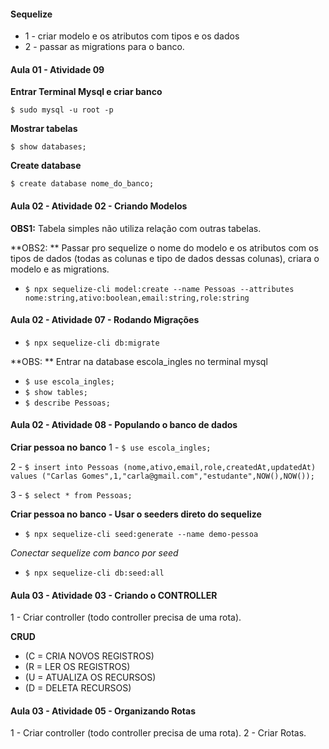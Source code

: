 #### Sequelize

- 1 - criar modelo e os atributos com tipos e os dados
- 2 - passar as migrations para o banco.

#### Aula 01 - Atividade 09

**Entrar Terminal Mysql e criar banco**

`$ sudo mysql -u root -p`

**Mostrar tabelas**

`$ show databases;`

**Create database**

`$ create database nome_do_banco;`

#### Aula 02 - Atividade 02 - Criando Modelos

**OBS1:** Tabela simples não utiliza relação com outras tabelas.

**OBS2: ** Passar pro sequelize o nome do modelo e os atributos com os tipos de dados (todas as colunas e tipo de dados dessas colunas), criara o modelo e as migrations.

- `$ npx sequelize-cli model:create --name Pessoas --attributes nome:string,ativo:boolean,email:string,role:string`

#### Aula 02 - Atividade 07 - Rodando Migrações

- `$ npx sequelize-cli db:migrate`

**OBS: ** Entrar na database escola_ingles no terminal mysql

- `$ use escola_ingles;`
- `$ show tables;`
- `$ describe Pessoas;`

#### Aula 02 - Atividade 08 - Populando o banco de dados

**Criar pessoa no banco**
1 - `$ use escola_ingles;`

2 - `$ insert into Pessoas (nome,ativo,email,role,createdAt,updatedAt) values ("Carlas Gomes",1,"carla@gmail.com","estudante",NOW(),NOW());`

3 - `$ select * from Pessoas;`

**Criar pessoa no banco - Usar o seeders direto do sequelize**

- `$ npx sequelize-cli seed:generate --name demo-pessoa`

_Conectar sequelize com banco por seed_

- `$ npx sequelize-cli db:seed:all`

#### Aula 03 - Atividade 03 - Criando o CONTROLLER

1 - Criar controller (todo controller precisa de uma rota).

**CRUD**

- (C = CRIA NOVOS REGISTROS)
- (R = LER OS REGISTROS)
- (U = ATUALIZA OS RECURSOS)
- (D = DELETA RECURSOS)

#### Aula 03 - Atividade 05 - Organizando Rotas

1 - Criar controller (todo controller precisa de uma rota).
2 - Criar Rotas.
